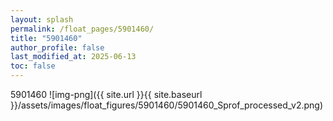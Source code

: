 ```yaml
---
layout: splash
permalink: /float_pages/5901460/
title: "5901460"
author_profile: false
last_modified_at: 2025-06-13
toc: false
---
```

 
5901460
![img-png]({{ site.url }}{{ site.baseurl }}/assets/images/float_figures/5901460/5901460_Sprof_processed_v2.png)